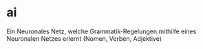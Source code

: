 # ai
Ein Neuronales Netz, welche Grammatik-Regelungen mithilfe eines Neuronalen Netzes erlernt (Nomen, Verben, Adjektive)
